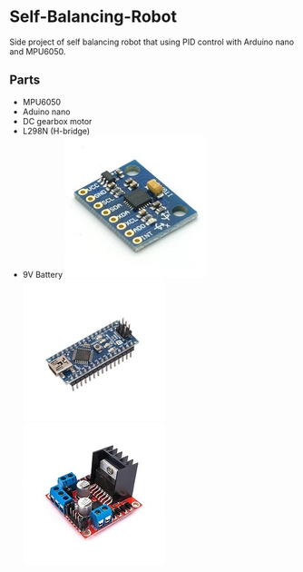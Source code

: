 # Self-Balancing-Robot
Side project of self balancing robot that using PID control with Arduino nano and MPU6050.

## Parts
* MPU6050
* Aduino nano
* DC gearbox motor
* L298N (H-bridge)
* 9V Battery
![image](./img/MPU6050.jpg)
![image](./img/arduino%20nano.jpeg)
![image](./img/L298N.jpg)
